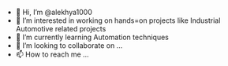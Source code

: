 - 👋 Hi, I’m @alekhya1000
- 👀 I’m interested in working on hands=on projects like Industrial Automotive related projects
- 🌱 I’m currently learning Automation techniques
- 💞️ I’m looking to collaborate on ...
- 📫 How to reach me ...

<!---
alekhya1000/alekhya1000 is a ✨ special ✨ repository because its `README.md` (this file) appears on your GitHub profile.
You can click the Preview link to take a look at your changes.
--->
